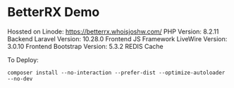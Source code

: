 # BetterRX Demo

Hossted on Linode: https://betterrx.whoisjoshw.com/
PHP Version: 8.2.11
Backend Laravel Version: 10.28.0
Frontend JS Framework LiveWire Version: 3.0.10
Frontend Bootstrap Version: 5.3.2
REDIS Cache

To Deploy:
```
composer install --no-interaction --prefer-dist --optimize-autoloader --no-dev
```